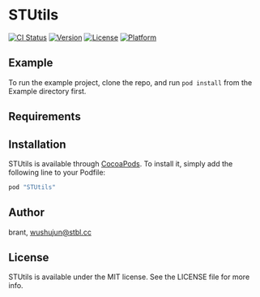 # STUtils

[![CI Status](http://img.shields.io/travis/brant/STUtils.svg?style=flat)](https://travis-ci.org/brant/STUtils)
[![Version](https://img.shields.io/cocoapods/v/STUtils.svg?style=flat)](http://cocoapods.org/pods/STUtils)
[![License](https://img.shields.io/cocoapods/l/STUtils.svg?style=flat)](http://cocoapods.org/pods/STUtils)
[![Platform](https://img.shields.io/cocoapods/p/STUtils.svg?style=flat)](http://cocoapods.org/pods/STUtils)

## Example

To run the example project, clone the repo, and run `pod install` from the Example directory first.

## Requirements

## Installation

STUtils is available through [CocoaPods](http://cocoapods.org). To install
it, simply add the following line to your Podfile:

```ruby
pod "STUtils"
```

## Author

brant, wushujun@stbl.cc

## License

STUtils is available under the MIT license. See the LICENSE file for more info.
